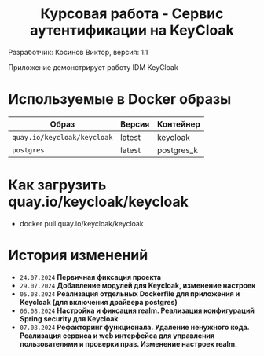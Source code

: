 <h1 align="center">Курсовая работа - Сервис аутентификации на KeyCloak</h1>
Разработчик: Косинов Виктор, версия: 1.1

Приложение демонстрирует работу IDM KeyCloak

# Используемые в Docker образы 

| Образ                        | Версия |  Контейнер  |
|------------------------------|--------|-------------|
| `quay.io/keycloak/keycloak`  | latest |  keycloak   |
| `postgres`                   | latest |  postgres_k |
 
# Как загрузить quay.io/keycloak/keycloak

- docker pull quay.io/keycloak/keycloak

# История изменений

- `24.07.2024` **Первичная фиксация проекта**
- `29.07.2024` **Добавление модулей для Keycloak, изменение настроек**
- `05.08.2024` **Реализация отдельных Dockerfile для приложения и Keycloak (для включения драйвера postgres)**
- `06.08.2024` **Настройка и фиксация realm. Реализация конфигураций Spring security для Keycloak**
- `07.08.2024` **Рефакторинг функционала. Удаление ненужного кода. Реализация сервиса и web интерфейса для управления пользователями и проверки прав.
                 Изменение настроек realm.**